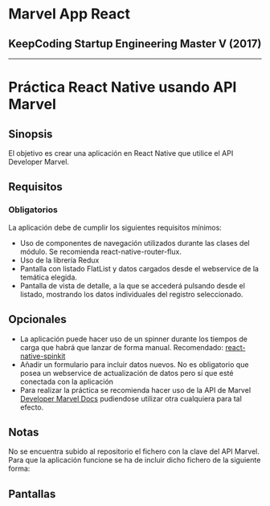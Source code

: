# **Marvel App React**
## **KeepCoding Startup Engineering Master V (2017)**

- - -

# **Práctica React Native usando API Marvel**
## **Sinopsis**
El objetivo es crear una aplicación en React Native que utilice el API Developer Marvel.

## **Requisitos**
### **Obligatorios**
La aplicación debe de cumplir los siguientes requisitos mínimos:
- Uso de componentes de navegación utilizados durante las clases del módulo. Se recomienda react-native-router-flux.
- Uso de la librería Redux
- Pantalla con listado FlatList y datos cargados desde el webservice de la temática elegida.
- Pantalla de vista de detalle, a la que se accederá pulsando desde el listado, mostrando los datos individuales del registro seleccionado.

## **Opcionales**
- La aplicación puede hacer uso de un spinner durante los tiempos de carga que habrá que lanzar de forma manual. Recomendado: [react-native-spinkit](https://github.com/maxs15/react-native-spinkit)
- Añadir un formulario para incluir datos nuevos. No es obligatorio que posea un webservice de actualización de datos pero sí que esté conectada con la aplicación
- Para realizar la práctica se recomienda hacer uso de la API de Marvel [Developer Marvel Docs](https:/developer.marvel.com/docs) pudiendose utilizar otra cualquiera para tal efecto.

## **Notas**
No se encuentra subido al repositorio el fichero con la clave del API Marvel. Para que la aplicación funcione se ha de incluir dicho fichero de la siguiente forma:


## Pantallas
